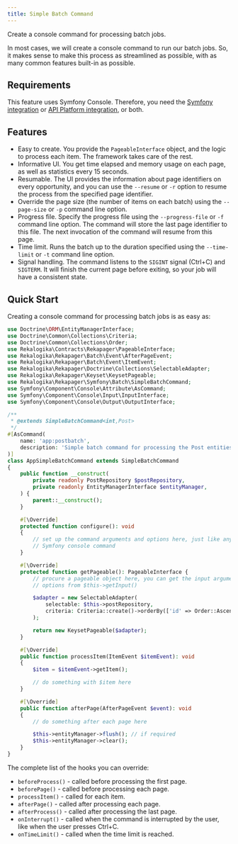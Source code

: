 ```yaml
---
title: Simple Batch Command
---
```


Create a console command for processing batch jobs.

In most cases, we will create a console command to run our batch jobs. So, it
makes sense to make this process as streamlined as possible, with as many common
features built-in as possible.

## Requirements

This feature uses Symfony Console. Therefore, you need the [Symfony integration](../framework-integration/symfony)
or [API Platform integration](../framework-integration/api-platform), or both.

## Features

* Easy to create. You provide the `PageableInterface` object, and the logic to
  process each item. The framework takes care of the rest.
* Informative UI. You get time elapsed and memory usage on each page, as well as
  statistics every 15 seconds.
* Resumable. The UI provides the information about page identifiers on every
  opportunity, and you can use the `--resume` or `-r` option to resume the
  process from the specified page identifier.
* Override the page size (the number of items on each batch) using the
  `--page-size` or `-p` command line option.
* Progress file. Specify the progress file using the `--progress-file` or `-f`
  command line option. The command will store the last page identifier to this
  file. The next invocation of the command will resume from this page.
* Time limit. Runs the batch up to the duration specified using the
  `--time-limit` or `-t` command line option.
* Signal handling. The command listens to the `SIGINT` signal (Ctrl+C) and
  `SIGTERM`. It will finish the current page before exiting, so your job will
  have a consistent state.

## Quick Start

Creating a console command for processing batch jobs is as easy as:

```php
use Doctrine\ORM\EntityManagerInterface;
use Doctrine\Common\Collections\Criteria;
use Doctrine\Common\Collections\Order;
use Rekalogika\Contracts\Rekapager\PageableInterface;
use Rekalogika\Rekapager\Batch\Event\AfterPageEvent;
use Rekalogika\Rekapager\Batch\Event\ItemEvent;
use Rekalogika\Rekapager\Doctrine\Collections\SelectableAdapter;
use Rekalogika\Rekapager\Keyset\KeysetPageable;
use Rekalogika\Rekapager\Symfony\Batch\SimpleBatchCommand;
use Symfony\Component\Console\Attribute\AsCommand;
use Symfony\Component\Console\Input\InputInterface;
use Symfony\Component\Console\Output\OutputInterface;

/**
 * @extends SimpleBatchCommand<int,Post>
 */
#[AsCommand(
    name: 'app:postbatch',
    description: 'Simple batch command for processing the Post entities'
)]
class AppSimpleBatchCommand extends SimpleBatchCommand
{
    public function __construct(
        private readonly PostRepository $postRepository,
        private readonly EntityManagerInterface $entityManager,
    ) {
        parent::__construct();
    }

    #[\Override]
    protected function configure(): void
    {
        // set up the command arguments and options here, just like any other
        // Symfony console command
    }

    #[\Override]
    protected function getPageable(): PageableInterface {
        // procure a pageable object here, you can get the input arguments or
        // options from $this->getInput()

        $adapter = new SelectableAdapter(
            selectable: $this->postRepository,
            criteria: Criteria::create()->orderBy(['id' => Order::Ascending])
        );

        return new KeysetPageable($adapter);
    }

    #[\Override]
    public function processItem(ItemEvent $itemEvent): void
    {
        $item = $itemEvent->getItem();

        // do something with $item here
    }

    #[\Override]
    public function afterPage(AfterPageEvent $event): void
    {
        // do something after each page here

        $this->entityManager->flush(); // if required
        $this->entityManager->clear();
    }
}
```

The complete list of the hooks you can override:

* `beforeProcess()` - called before processing the first page.
* `beforePage()` - called before processing each page.
* `processItem()` - called for each item.
* `afterPage()` - called after processing each page.
* `afterProcess()` - called after processing the last page.
* `onInterrupt()` - called when the command is interrupted by the user, like when
  the user presses Ctrl+C.
* `onTimeLimit()` - called when the time limit is reached.